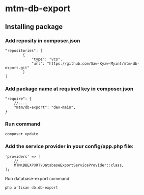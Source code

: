 # mtm-db-export

## Installing package

### Add reposity in composer.json

```
"repositories": [
        {
            "type": "vcs",
            "url": "https://github.com/Saw-Kyaw-Myint/mtm-db-export.git"
        }
]
```

### Add package name at required key in composer.json

```
"require": {
    //....
    "mtm/db-export": "dev-main",
}
```

### Run command

```
composer update
```

### Add the service provider in your config/app.php file:

```
'providers' => [
    // ...
    MTM\DBEXPORT\DatabaseExportServiceProvider::class,
];
```

Run database-export command

```
php artisan db:db-export
```
